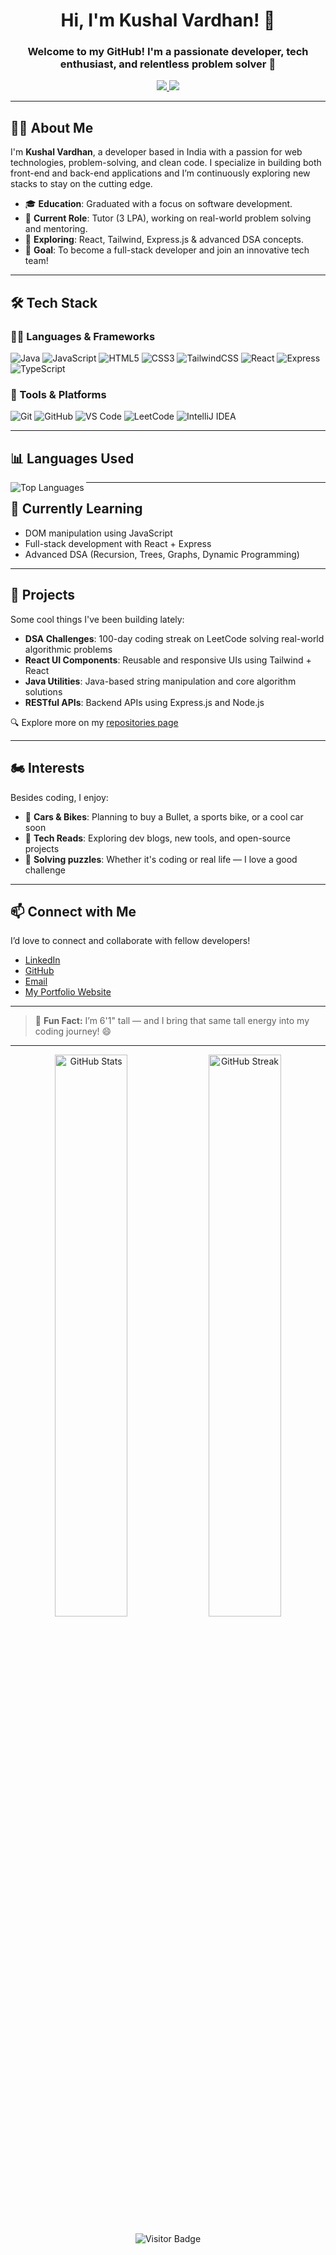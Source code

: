 <h1 align="center">Hi, I'm Kushal Vardhan! 👋</h1>
<h3 align="center">Welcome to my GitHub! I'm a passionate developer, tech enthusiast, and relentless problem solver 🚀</h3>

<p align="center">
  <a href="https://github.com/Kushalvardhan18">
    <img src="https://img.shields.io/github/followers/Kushalvardhan18?label=Follow%20me&style=social">
  </a>
  <a href="mailto:kushalvardhan1804@hotmail.com">
    <img src="https://img.shields.io/badge/-Contact%20me-007ACC?style=flat-square&logo=Microsoft-Outlook&logoColor=white">
  </a>
</p>

---

## 🙋‍♂️ About Me

I'm **Kushal Vardhan**, a developer based in India with a passion for web technologies, problem-solving, and clean code. I specialize in building both front-end and back-end applications and I’m continuously exploring new stacks to stay on the cutting edge.

- 🎓 **Education**: Graduated with a focus on software development.
- 💼 **Current Role**: Tutor (3 LPA), working on real-world problem solving and mentoring.
- 🧠 **Exploring**: React, Tailwind, Express.js & advanced DSA concepts.
- 🎯 **Goal**: To become a full-stack developer and join an innovative tech team!

---

## 🛠️ Tech Stack

### 👨‍💻 Languages & Frameworks  
![Java](https://img.shields.io/badge/Java-ED8B00?style=for-the-badge&logo=java&logoColor=white)
![JavaScript](https://img.shields.io/badge/JavaScript-F7DF1E?style=for-the-badge&logo=javascript&logoColor=black)
![HTML5](https://img.shields.io/badge/HTML5-E34F26?style=for-the-badge&logo=html5&logoColor=white)
![CSS3](https://img.shields.io/badge/CSS3-1572B6?style=for-the-badge&logo=css3&logoColor=white)
![TailwindCSS](https://img.shields.io/badge/TailwindCSS-38B2AC?style=for-the-badge&logo=tailwind-css&logoColor=white)
![React](https://img.shields.io/badge/React-61DAFB?style=for-the-badge&logo=react&logoColor=black)
![Express](https://img.shields.io/badge/Express.js-404D59?style=for-the-badge)
![TypeScript](https://img.shields.io/badge/TypeScript-3178C6?style=for-the-badge&logo=typescript&logoColor=white)

### 🧰 Tools & Platforms  
![Git](https://img.shields.io/badge/Git-F05032?style=for-the-badge&logo=git&logoColor=white)
![GitHub](https://img.shields.io/badge/GitHub-181717?style=for-the-badge&logo=github&logoColor=white)
![VS Code](https://img.shields.io/badge/VSCode-007ACC?style=for-the-badge&logo=visual-studio-code&logoColor=white)
![LeetCode](https://img.shields.io/badge/LeetCode-FFA116?style=for-the-badge&logo=leetcode&logoColor=black)
![IntelliJ IDEA](https://img.shields.io/badge/IntelliJ_IDEA-000000?style=for-the-badge&logo=intellijidea&logoColor=white)

---

## 📊 Languages Used

<p>
  <img align="left" src="https://github-readme-stats.vercel.app/api/top-langs?username=Kushalvardhan18&show_icons=true&locale=en&layout=compact" alt="Top Languages" />
</p>



---

## 🌱 Currently Learning

- DOM manipulation using JavaScript  
- Full-stack development with React + Express  
- Advanced DSA (Recursion, Trees, Graphs, Dynamic Programming)

---

## 🚀 Projects

Some cool things I've been building lately:

- **DSA Challenges**: 100-day coding streak on LeetCode solving real-world algorithmic problems  
- **React UI Components**: Reusable and responsive UIs using Tailwind + React  
- **Java Utilities**: Java-based string manipulation and core algorithm solutions  
- **RESTful APIs**: Backend APIs using Express.js and Node.js  

🔍 Explore more on my [repositories page](https://github.com/Kushalvardhan18?tab=repositories)

---

## 🏍️ Interests

Besides coding, I enjoy:

- 🚗 **Cars & Bikes**: Planning to buy a Bullet, a sports bike, or a cool car soon  
- 📘 **Tech Reads**: Exploring dev blogs, new tools, and open-source projects  
- 🧩 **Solving puzzles**: Whether it's coding or real life — I love a good challenge

---

## 📫 Connect with Me

I’d love to connect and collaborate with fellow developers!

- [LinkedIn](https://www.linkedin.com/in/kushalvardhan1804/)
- [GitHub](https://github.com/Kushalvardhan18)
- [Email](mailto:kushalvardhan1804@hotmail.com)
- [My Portfolio Website](https://javascript-portfolio-website-git-main-kushalvardhan18s-projects.vercel.app/index.html)

---

> 🧠 **Fun Fact:** I’m 6'1" tall — and I bring that same tall energy into my coding journey! 😄

---

<p align="center">
  <img src="https://github-readme-stats.vercel.app/api?username=Kushalvardhan18&show_icons=true&theme=tokyonight" alt="GitHub Stats" width="48%">
  <img src="https://github-readme-streak-stats.herokuapp.com/?user=Kushalvardhan18&theme=tokyonight" alt="GitHub Streak" width="48%">
</p>

<p align="center">
  <img src="https://visitor-badge.laobi.icu/badge?page_id=Kushalvardhan18.Kushalvardhan18" alt="Visitor Badge"/>
</p>
